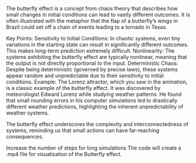 The butterfly effect is a concept from chaos theory that describes how small changes in initial conditions can lead to vastly different outcomes. It is often illustrated with the metaphor that the flap of a butterfly’s wings in Brazil could set off a chain of events leading to a tornado in Texas.

Key Points:
Sensitivity to Initial Conditions: In chaotic systems, even tiny variations in the starting state can result in significantly different outcomes. This makes long-term prediction extremely difficult.
Nonlinearity: The systems exhibiting the butterfly effect are typically nonlinear, meaning that the output is not directly proportional to the input.
Deterministic Chaos: Despite being deterministic (governed by precise laws), these systems appear random and unpredictable due to their sensitivity to initial conditions.
Example:
The Lorenz attractor, which you saw in the animation, is a classic example of the butterfly effect. It was discovered by meteorologist Edward Lorenz while studying weather patterns. He found that small rounding errors in his computer simulations led to drastically different weather predictions, highlighting the inherent unpredictability of weather systems.

The butterfly effect underscores the complexity and interconnectedness of systems, reminding us that small actions can have far-reaching consequences.

Increase the number of steps for long simulations
The code will create a .mp4 file for visualization of the Butterfly effect.
